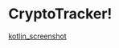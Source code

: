 # CryptoTracker!
[kotlin_screenshot](https://user-images.githubusercontent.com/62599558/153754517-f3e7050e-ef08-4c88-8312-fdcc46e928a0.png)
